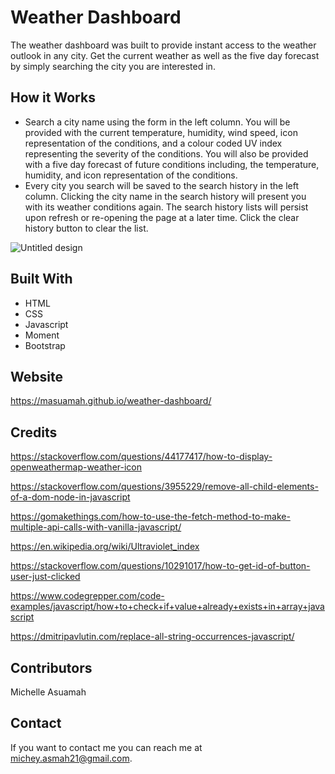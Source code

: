 # Weather Dashboard
The weather dashboard was built to provide instant access to the weather outlook in any city. Get the current 
weather as well as the five day forecast by simply searching the city you are interested in.

## How it Works
* Search a city name using the form in the left column. You will be provided with the current temperature, humidity, wind speed, icon representation 
of the conditions, and a colour coded UV index representing the severity of the conditions. You will also be provided with a five day forecast of 
future conditions including, the temperature, humidity, and icon representation of the conditions.
* Every city you search will be saved to the search history in the left column. Clicking the city name in the search history will present
you with its weather conditions again. The search history lists will persist upon refresh or re-opening the page at a later time. Click
the clear history button to clear the list.

![Untitled design](https://user-images.githubusercontent.com/77217156/113458864-c0698e80-93e1-11eb-927c-079cd0c00bac.gif)

## Built With
* HTML
* CSS
* Javascript
* Moment
* Bootstrap

## Website
https://masuamah.github.io/weather-dashboard/

## Credits
https://stackoverflow.com/questions/44177417/how-to-display-openweathermap-weather-icon

https://stackoverflow.com/questions/3955229/remove-all-child-elements-of-a-dom-node-in-javascript

https://gomakethings.com/how-to-use-the-fetch-method-to-make-multiple-api-calls-with-vanilla-javascript/

https://en.wikipedia.org/wiki/Ultraviolet_index

https://stackoverflow.com/questions/10291017/how-to-get-id-of-button-user-just-clicked

https://www.codegrepper.com/code-examples/javascript/how+to+check+if+value+already+exists+in+array+javascript

https://dmitripavlutin.com/replace-all-string-occurrences-javascript/

## Contributors
Michelle Asuamah

## Contact
If you want to contact me you can reach me at michey.asmah21@gmail.com.
